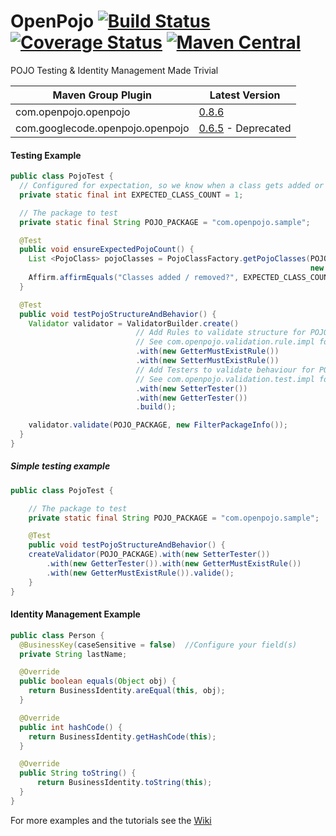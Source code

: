 # OpenPojo [![Build Status](https://travis-ci.org/oshoukry/openpojo.svg?branch=master)](https://travis-ci.org/oshoukry/openpojo) [![Coverage Status](https://coveralls.io/repos/oshoukry/openpojo/badge.svg?branch=master)](https://coveralls.io/r/oshoukry/openpojo?branch=master) [![Maven Central](https://maven-badges.herokuapp.com/maven-central/com.openpojo/openpojo/badge.svg?style=flat)](http://search.maven.org/#search|ga|1|g%3Acom.openpojo)
POJO Testing &amp; Identity Management Made Trivial 

Maven Group Plugin | Latest Version
------------------ | ---------------
com.openpojo.openpojo | [0.8.6](https://github.com/oshoukry/openpojo/releases/tag/openpojo-0.8.6)
com.googlecode.openpojo.openpojo | [0.6.5](https://code.google.com/p/openpojo/wiki/Old) - Deprecated

#### Testing Example
```java
public class PojoTest {
  // Configured for expectation, so we know when a class gets added or removed.
  private static final int EXPECTED_CLASS_COUNT = 1;

  // The package to test
  private static final String POJO_PACKAGE = "com.openpojo.sample";

  @Test
  public void ensureExpectedPojoCount() {
    List <PojoClass> pojoClasses = PojoClassFactory.getPojoClasses(POJO_PACKAGE,
                                                                   new FilterPackageInfo());
    Affirm.affirmEquals("Classes added / removed?", EXPECTED_CLASS_COUNT, pojoClasses.size());
  }

  @Test
  public void testPojoStructureAndBehavior() {
    Validator validator = ValidatorBuilder.create()
                            // Add Rules to validate structure for POJO_PACKAGE
                            // See com.openpojo.validation.rule.impl for more ...
                            .with(new GetterMustExistRule())
                            .with(new SetterMustExistRule())
                            // Add Testers to validate behaviour for POJO_PACKAGE
                            // See com.openpojo.validation.test.impl for more ...
                            .with(new SetterTester())
                            .with(new GetterTester())
                            .build();

    validator.validate(POJO_PACKAGE, new FilterPackageInfo());
  }
}
```

##### Simple testing example
```java
public class PojoTest {

    // The package to test
    private static final String POJO_PACKAGE = "com.openpojo.sample";

    @Test
    public void testPojoStructureAndBehavior() {
	createValidator(POJO_PACKAGE).with(new SetterTester())
		.with(new GetterTester()).with(new GetterMustExistRule())
		.with(new GetterMustExistRule()).valide();
    }
}
```

#### Identity Management Example
```java
public class Person {
  @BusinessKey(caseSensitive = false)  //Configure your field(s)
  private String lastName;

  @Override
  public boolean equals(Object obj) {
    return BusinessIdentity.areEqual(this, obj);
  }

  @Override
  public int hashCode() {
    return BusinessIdentity.getHashCode(this);
  }

  @Override
  public String toString() {
      return BusinessIdentity.toString(this);
  }
}
```

For more examples and the tutorials see the [Wiki](https://github.com/oshoukry/openpojo/wiki)
